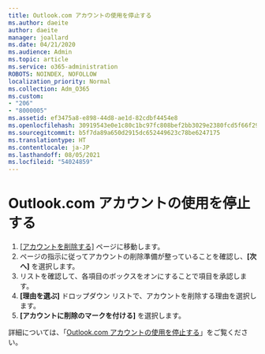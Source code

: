 ```yaml
---
title: Outlook.com アカウントの使用を停止する
ms.author: daeite
author: daeite
manager: joallard
ms.date: 04/21/2020
ms.audience: Admin
ms.topic: article
ms.service: o365-administration
ROBOTS: NOINDEX, NOFOLLOW
localization_priority: Normal
ms.collection: Adm_O365
ms.custom:
- "206"
- "8000005"
ms.assetid: ef3475a8-e898-44d8-ae1d-82cdbf4454e8
ms.openlocfilehash: 30919543e0e1c80c1bc97fc808bef2bb3029e2380fcd5f66f2995aedc4e4282f
ms.sourcegitcommit: b5f7da89a650d2915dc652449623c78be6247175
ms.translationtype: HT
ms.contentlocale: ja-JP
ms.lasthandoff: 08/05/2021
ms.locfileid: "54024859"
---
```

# <a name="close-your-outlookcom-account"></a>Outlook.com アカウントの使用を停止する

1. [[アカウントを削除する]](https://go.microsoft.com/fwlink/p/?linkid=845493) ページに移動します。
2. ページの指示に従ってアカウントの削除準備が整っていることを確認し、**[次へ]** を選択します。
3. リストを確認して、各項目のボックスをオンにすることで項目を承認します。
4. **[理由を選ぶ]** ドロップダウン リストで、アカウントを削除する理由を選択します。
5. **[アカウントに削除のマークを付ける]** を選択します。

詳細については、「[Outlook.com アカウントの使用を停止する](https://support.office.com/article/564b801e-2a47-4cb2-afa8-12ead3185038?wt.mc_id=Office_Outlook_com_Alchemy)」をご覧ください。
  